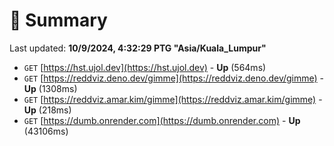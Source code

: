 # 📖 Summary
Last updated: **10/9/2024, 4:32:29 PTG "Asia/Kuala_Lumpur"**

- `GET` [https://hst.ujol.dev](https://hst.ujol.dev) - **Up** (564ms)
- `GET` [https://reddviz.deno.dev/gimme](https://reddviz.deno.dev/gimme) - **Up** (1308ms)
- `GET` [https://reddviz.amar.kim/gimme](https://reddviz.amar.kim/gimme) - **Up** (218ms)
- `GET` [https://dumb.onrender.com](https://dumb.onrender.com) - **Up** (43106ms)

